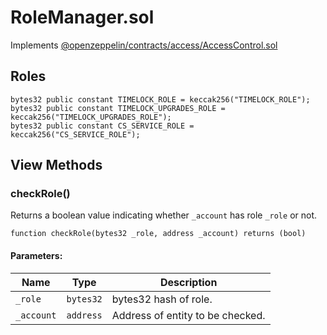 # RoleManager.sol

Implements [@openzeppelin/contracts/access/AccessControl.sol](https://github.com/OpenZeppelin/openzeppelin-contracts/blob/release-v4.4/contracts/access/AccessControl.sol)

## Roles

```sol
bytes32 public constant TIMELOCK_ROLE = keccak256("TIMELOCK_ROLE");
bytes32 public constant TIMELOCK_UPGRADES_ROLE = keccak256("TIMELOCK_UPGRADES_ROLE");
bytes32 public constant CS_SERVICE_ROLE = keccak256("CS_SERVICE_ROLE");
```

## View Methods

### checkRole()

Returns a boolean value indicating whether `_account` has role `_role` or not.

```sol
function checkRole(bytes32 _role, address _account) returns (bool)
```

#### Parameters:

| Name        | Type      | Description                  |
| ----------- | --------- | ---------------------------- |
| `_role` | `bytes32` | bytes32 hash of role.  |
| `_account`   | `address` |  Address of entity to be checked. |
